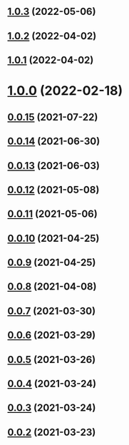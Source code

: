 ## [1.0.3](https://github.com/zym2525/rn-components/compare/v1.0.2...v1.0.3) (2022-05-06)

## [1.0.2](https://github.com/zym2525/rn-components/compare/v1.0.1...v1.0.2) (2022-04-02)

## [1.0.1](https://github.com/zym2525/rn-components/compare/v1.0.0...v1.0.1) (2022-04-02)

# [1.0.0](https://github.com/zym2525/rn-components/compare/v0.0.15...v1.0.0) (2022-02-18)



## [0.0.15](https://github.com/zym2525/rn-components/compare/v0.0.15...v1.0.0) (2021-07-22)



## [0.0.14](https://github.com/zym2525/rn-components/compare/v0.0.15...v1.0.0) (2021-06-30)



## [0.0.13](https://github.com/zym2525/rn-components/compare/v0.0.15...v1.0.0) (2021-06-03)



## [0.0.12](https://github.com/zym2525/rn-components/compare/v0.0.15...v1.0.0) (2021-05-08)



## [0.0.11](https://github.com/zym2525/rn-components/compare/v0.0.15...v1.0.0) (2021-05-06)



## [0.0.10](https://github.com/zym2525/rn-components/compare/v0.0.15...v1.0.0) (2021-04-25)



## [0.0.9](https://github.com/zym2525/rn-components/compare/v0.0.15...v1.0.0) (2021-04-25)



## [0.0.8](https://github.com/zym2525/rn-components/compare/v0.0.15...v1.0.0) (2021-04-08)



## [0.0.7](https://github.com/zym2525/rn-components/compare/v0.0.15...v1.0.0) (2021-03-30)



## [0.0.6](https://github.com/zym2525/rn-components/compare/v0.0.15...v1.0.0) (2021-03-29)



## [0.0.5](https://github.com/zym2525/rn-components/compare/v0.0.15...v1.0.0) (2021-03-26)



## [0.0.4](https://github.com/zym2525/rn-components/compare/v0.0.15...v1.0.0) (2021-03-24)



## [0.0.3](https://github.com/zym2525/rn-components/compare/v0.0.15...v1.0.0) (2021-03-24)



## [0.0.2](https://github.com/zym2525/rn-components/compare/v0.0.15...v1.0.0) (2021-03-23)

